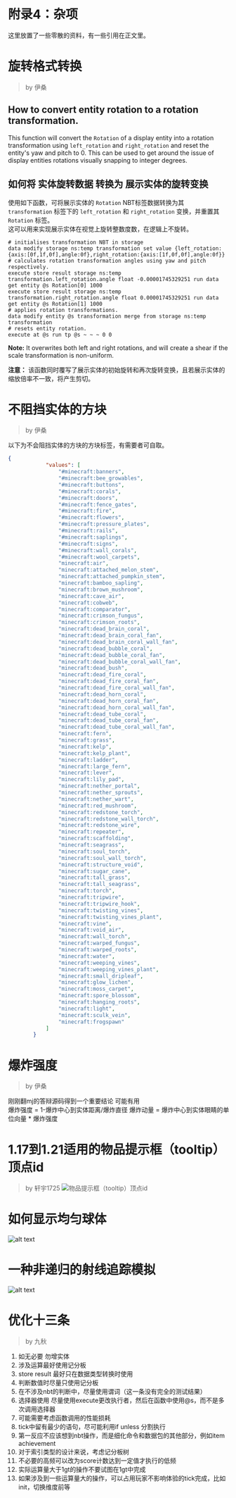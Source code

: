 # 附录4：杂项

这里放置了一些零散的资料，有一些引用在正文里。  


# 旋转格式转换
> by 伊桑

## How to convert __entity rotation__ to a __rotation transformation__.
This function will convert the `Rotation` of a display entity into a rotation transformation using `left_rotation` and `right_rotation` and reset the entity's yaw and pitch to 0.
This can be used to get around the issue of display entities rotations visually snapping to integer degrees.

## 如何将 __实体旋转数据__ 转换为 __展示实体的旋转变换__
使用如下函数，可将展示实体的 `Rotation` NBT标签数据转换为其 `transformation` 标签下的 `left_rotation` 和 `right_rotation` 变换，并重置其 `Rotation` 标签。  
这可以用来实现展示实体在视觉上旋转整数度数，在逻辑上不旋转。

```
# initialises transformation NBT in storage
data modify storage ns:temp transformation set value {left_rotation:{axis:[0f,1f,0f],angle:0f},right_rotation:{axis:[1f,0f,0f],angle:0f}}
# calculates rotation transformation angles using yaw and pitch respectively.
execute store result storage ns:temp transformation.left_rotation.angle float -0.00001745329251 run data get entity @s Rotation[0] 1000
execute store result storage ns:temp transformation.right_rotation.angle float 0.00001745329251 run data get entity @s Rotation[1] 1000
# applies rotation transformations.
data modify entity @s transformation merge from storage ns:temp transformation
# resets entity rotation.
execute at @s run tp @s ~ ~ ~ 0 0
```

**Note:** It overwrites both left and right rotations, and will create a shear if the scale transformation is non-uniform.

**注意：** 该函数同时覆写了展示实体的初始旋转和再次旋转变换，且若展示实体的缩放倍率不一致，将产生剪切。

# 不阻挡实体的方块
> by 伊桑

以下为不会阻挡实体的方块的方块标签，有需要者可自取。

```json
{
            "values": [
                "#minecraft:banners",
                "#minecraft:bee_growables",
                "#minecraft:buttons",
                "#minecraft:corals",
                "#minecraft:doors",
                "#minecraft:fence_gates",
                "#minecraft:fire",
                "#minecraft:flowers",
                "#minecraft:pressure_plates",
                "#minecraft:rails",
                "#minecraft:saplings",
                "#minecraft:signs",
                "#minecraft:wall_corals",
                "#minecraft:wool_carpets",
                "minecraft:air",
                "minecraft:attached_melon_stem",
                "minecraft:attached_pumpkin_stem",
                "minecraft:bamboo_sapling",
                "minecraft:brown_mushroom",
                "minecraft:cave_air",
                "minecraft:cobweb",
                "minecraft:comparator",
                "minecraft:crimson_fungus",
                "minecraft:crimson_roots",
                "minecraft:dead_brain_coral",
                "minecraft:dead_brain_coral_fan",
                "minecraft:dead_brain_coral_wall_fan",
                "minecraft:dead_bubble_coral",
                "minecraft:dead_bubble_coral_fan",
                "minecraft:dead_bubble_coral_wall_fan",
                "minecraft:dead_bush",
                "minecraft:dead_fire_coral",
                "minecraft:dead_fire_coral_fan",
                "minecraft:dead_fire_coral_wall_fan",
                "minecraft:dead_horn_coral",
                "minecraft:dead_horn_coral_fan",
                "minecraft:dead_horn_coral_wall_fan",
                "minecraft:dead_tube_coral",
                "minecraft:dead_tube_coral_fan",
                "minecraft:dead_tube_coral_wall_fan",
                "minecraft:fern",
                "minecraft:grass",
                "minecraft:kelp",
                "minecraft:kelp_plant",
                "minecraft:ladder",
                "minecraft:large_fern",
                "minecraft:lever",
                "minecraft:lily_pad",
                "minecraft:nether_portal",
                "minecraft:nether_sprouts",
                "minecraft:nether_wart",
                "minecraft:red_mushroom",
                "minecraft:redstone_torch",
                "minecraft:redstone_wall_torch",
                "minecraft:redstone_wire",
                "minecraft:repeater",
                "minecraft:scaffolding",
                "minecraft:seagrass",
                "minecraft:soul_torch",
                "minecraft:soul_wall_torch",
                "minecraft:structure_void",
                "minecraft:sugar_cane",
                "minecraft:tall_grass",
                "minecraft:tall_seagrass",
                "minecraft:torch",
                "minecraft:tripwire",
                "minecraft:tripwire_hook",
                "minecraft:twisting_vines",
                "minecraft:twisting_vines_plant",
                "minecraft:vine",
                "minecraft:void_air",
                "minecraft:wall_torch",
                "minecraft:warped_fungus",
                "minecraft:warped_roots",
                "minecraft:water",
                "minecraft:weeping_vines",
                "minecraft:weeping_vines_plant",
                "minecraft:small_dripleaf",
                "minecraft:glow_lichen",
                "minecraft:moss_carpet",
                "minecraft:spore_blossom",
                "minecraft:hanging_roots",
                "minecraft:light",
                "minecraft:sculk_vein",
                "minecraft:frogspawn"
            ]
        }
```

# 爆炸强度
> by 伊桑

刚刚翻mj的答辩源码得到一个重要结论 可能有用  
爆炸强度 = 1-爆炸中心到实体距离/爆炸直径 爆炸动量 = 爆炸中心到实体眼睛的单位向量 * 爆炸强度

# 1.17到1.21适用的物品提示框（tooltip）顶点id
> by 轩宇1725
![物品提示框（tooltip）顶点id](/resources/物品提示框顶点id.png)

# 如何显示均匀球体
![alt text](/resources/均匀球体.jpeg)

# 一种非递归的射线追踪模拟
![alt text](/resources/射线追踪模拟.png)

# 优化十三条
> by 九秋

1. 如无必要 勿增实体
2. 涉及运算最好使用记分板
3. store result 最好只在数据类型转换时使用
4. 判断数值时尽量只使用记分板
5. 在不涉及nbt的判断中，尽量使用谓词（这一条没有完全的测试结果）
6. 选择器使用 尽量使用execute更改执行者，然后在函数中使用@s，而不是多次调用选择器
7. 可能需要考虑函数调用的性能损耗
8. tick中留有最少的语句，尽可能利用if unless 分割执行
9.  第一反应不应该想到nbt操作，而是细化命令和数据包的其他部分，例如item achievement
10. 对于索引类型的设计来说，考虑记分板树
11. 不必要的高频可以改为score计数达到一定值才执行的低频
12. 实际运算量大于1gt的操作不要试图在1gt中完成
13. 如果涉及到一些运算量大的操作，可以占用玩家不影响体验的tick完成，比如init，切换维度前等
